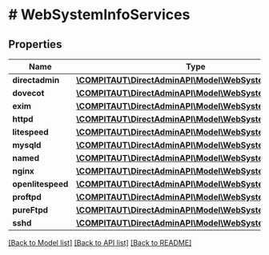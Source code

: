 # # WebSystemInfoServices

## Properties

Name | Type | Description | Notes
------------ | ------------- | ------------- | -------------
**directadmin** | [**\COMPITAUT\DirectAdminAPI\Model\WebSystemInfoService**](WebSystemInfoService.md) |  |
**dovecot** | [**\COMPITAUT\DirectAdminAPI\Model\WebSystemInfoService**](WebSystemInfoService.md) |  |
**exim** | [**\COMPITAUT\DirectAdminAPI\Model\WebSystemInfoService**](WebSystemInfoService.md) |  |
**httpd** | [**\COMPITAUT\DirectAdminAPI\Model\WebSystemInfoService**](WebSystemInfoService.md) |  |
**litespeed** | [**\COMPITAUT\DirectAdminAPI\Model\WebSystemInfoService**](WebSystemInfoService.md) |  |
**mysqld** | [**\COMPITAUT\DirectAdminAPI\Model\WebSystemInfoService**](WebSystemInfoService.md) |  |
**named** | [**\COMPITAUT\DirectAdminAPI\Model\WebSystemInfoService**](WebSystemInfoService.md) |  |
**nginx** | [**\COMPITAUT\DirectAdminAPI\Model\WebSystemInfoService**](WebSystemInfoService.md) |  |
**openlitespeed** | [**\COMPITAUT\DirectAdminAPI\Model\WebSystemInfoService**](WebSystemInfoService.md) |  |
**proftpd** | [**\COMPITAUT\DirectAdminAPI\Model\WebSystemInfoService**](WebSystemInfoService.md) |  |
**pureFtpd** | [**\COMPITAUT\DirectAdminAPI\Model\WebSystemInfoService**](WebSystemInfoService.md) |  |
**sshd** | [**\COMPITAUT\DirectAdminAPI\Model\WebSystemInfoService**](WebSystemInfoService.md) |  |

[[Back to Model list]](../../README.md#models) [[Back to API list]](../../README.md#endpoints) [[Back to README]](../../README.md)
